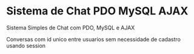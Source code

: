 # Sistema de Chat PDO MySQL AJAX
Sistema Simples de Chat com PDO, MySQL e AJAX

Conversas com id unico entre usuarios sem necessidade de cadastro usando session
